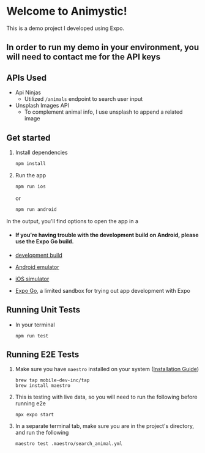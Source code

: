 # Welcome to Animystic!

This is a demo project I developed using Expo.
## In order to run my demo in your environment, you will need to contact me for the API keys

## APIs Used
 - Api Ninjas
   - Utilized `/animals` endpoint to search user input
 - Unsplash Images API
   - To complement animal info, I use unsplash to append a related image

## Get started

1. Install dependencies

   ```bash
   npm install
   ```

2. Run the app

   ```bash
   npm run ios
   ```
   or
      ```bash
   npm run android
   ```

In the output, you'll find options to open the app in a
- #### If you're having trouble with the development build on Android, please use the Expo Go build.

- [development build](https://docs.expo.dev/develop/development-builds/introduction/)
- [Android emulator](https://docs.expo.dev/workflow/android-studio-emulator/)
- [iOS simulator](https://docs.expo.dev/workflow/ios-simulator/)
- [Expo Go](https://expo.dev/go), a limited sandbox for trying out app development with Expo

## Running Unit Tests
- In your terminal
   ```
   npm run test
   ``` 

## Running E2E Tests
1. Make sure you have `maestro` installed on your system ([Installation Guide](https://docs.maestro.dev/getting-started/installing-maestro))
   ```
   brew tap mobile-dev-inc/tap
   brew install maestro
   ```
2. This is testing with live data, so you will need to run the following before running e2e
   ```
   npx expo start
   ```
3. In a separate terminal tab, make sure you are in the project's directory, and run the following
   ```
   maestro test .maestro/search_animal.yml
   ``` 

